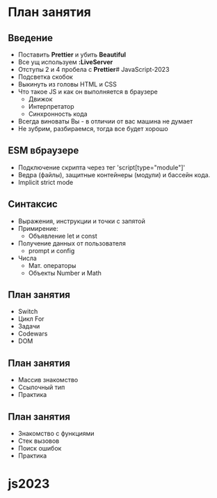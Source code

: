 # План занятия 
## Введение 
- Поставить **Prettier** и убить **Beautiful** 
- Все ущ используем **:LiveServer**
- Отступы 2 и 4 пробела с **Prettier**# JavaScript-2023
- Подсветка скобок
- Выкинуть из головы HTML и CSS
- Что такое JS и как он выполняется в браузере
  - Движок
  - Интерпретатор
  - Синхронность кода
- Всегда виноваты Вы - в отличии от вас машина не думает
- Не зубрим, разбираемся, тогда все будет хорошо

## ESM вбраузере

- Подключение  скрипта через тег 'script[type="module"]'
- Ведра (файлы), защитные контейнеры (модули) и бассейн кода.
- Implicit strict mode

## Синтаксис

- Выражения, инструкции и точки с запятой
- Примирение: 
  - Объявление let и const 
- Получение данных от пользователя
  - prompt и config
- Числа 
  - Мат. операторы 
  - Объекты Number и Math


## План занятия 

- Switch
- Цикл For
- Задачи
- Codewars
- DOM

## План занятия 
- Массив знакомство
- Ссылочный тип
- Практика

## План занятия
- Знакомство с функциями
- Стек вызовов
- Поиск ошибок
- Практика


# js2023

